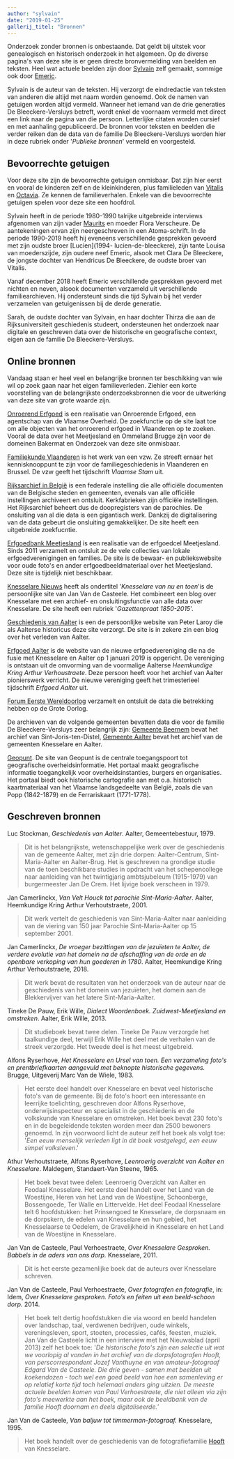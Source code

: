 ```yaml
---
author: "sylvain"
date: "2019-01-25"
gallerij_titel: "Bronnen"
---
```

Onderzoek zonder bronnen is onbestaande. Dat geldt bij uitstek voor genealogisch en historisch onderzoek in het algemeen. Op de diverse pagina's van deze site is er geen directe bronvermelding van beelden en teksten. Heel wat actuele beelden zijn door [Sylvain](1950-sylvain-de-bleeckere) zelf gemaakt, sommige ook door [Emeric](1946-emeric-de-bleeckere).

Sylvain is de auteur van de teksten. Hij verzorgt de eindredactie van teksten van anderen die altijd met naam worden genoemd. Ook de namen van getuigen worden altijd vermeld. Wanneer het iemand van de drie generaties De Bleeckere-Versluys betreft, wordt enkel de voornaam vermeld met direct een link naar de pagina van die persoon. Letterlijke citaten worden cursief en met aanhaling gepubliceerd. De bronnen voor teksten en beelden die verder reiken dan de data van de familie De Bleeckere-Versluys worden hier in deze rubriek onder '_Publieke bronnen_' vermeld en voorgesteld. 

## Bevoorrechte getuigen

Voor deze site zijn de bevoorrechte getuigen onmisbaar. Dat zijn hier eerst en vooral de kinderen zelf en de kleinkinderen, plus familieleden van [Vitalis](1879-vitalis-de-bleeckere) en [Octavia](1878-octavia-versluys). Ze kennen de familieverhalen. Enkele van die bevoorrechte getuigen spelen voor deze site een hoofdrol.

 Sylvain heeft in de periode 1980-1990 talrijke uitgebreide interviews afgenomen van zijn vader [Maurits](1916-maurits-de-bleeckere) en moeder Flora Verscheure. De aantekeningen ervan zijn neergeschreven in een Atoma-schrift. In de periode 1990-2019 heeft hij eveneens verschillende gesprekken gevoerd met zijn oudste broer [Lucien](1994- lucien-de-bleeckere), zijn tante Louisa van moederszijde, zijn oudere neef Emeric, alsook met Clara De Bleeckere, de jongste dochter van Hendricus De Bleeckere, de oudste broer van Vitalis. 

 Vanaf december 2018 heeft Emeric verschillende gesprekken gevoerd met nichten en neven, alsook documenten verzameld uit verschillende familiearchieven. Hij ondersteunt sinds die tijd Sylvain bij het verder verzamelen van getuigenissen bij de derde generatie. 

 Sarah, de oudste dochter van Sylvain, en haar dochter Thirza die aan de Rijksuniversiteit geschiedenis studeert, ondersteunen het onderzoek naar digitale en geschreven data over de historische en geografische context, eigen aan de familie De Bleeckere-Versluys. 

## Online bronnen

Vandaag staan er heel veel en belangrijke bronnen ter beschikking van wie wil op zoek gaan naar het eigen familieverleden. Ziehier een korte voorstelling van de belangrijkste onderzoeksbronnen die voor de uitwerking van deze site van grote waarde zijn.

  [Onroerend Erfgoed](https://www.onroerenderfgoed.be/) is een realisatie van Onroerende Erfgoed, een agentschap van de Vlaamse Overheid. De zoekfunctie op de site laat toe om alle objecten van het onroerend erfgoed in Vlaanderen op te zoeken. Vooral de data over het Meetjesland en Ommeland Brugge zijn  voor de domeinen Bakermat en Onderzoek van deze site onmisbaar. 

  [Familiekunde Vlaanderen](https://familiekunde-vlaanderen.be) is het werk van een vzw. Ze streeft ernaar het kennisknooppunt te zijn voor de familiegeschiedenis in Vlaanderen en Brussel. De vzw geeft het tijdschrift _Vlaamse Stam_ uit.

  [Rijksarchief in België](http://www.arch.be/index.php?l=nl) is een federale instelling die alle officiële documenten van de Belgische steden en gemeenten, evenals van alle officiële instellingen archiveert en ontsluit. Kerkfabrieken zijn officiële instellingen. Het Rijksarchief beheert dus de doopregisters van de parochies. De onsluiting van al die data is een gigantisch werk. Dankzij de digitalisering van de data gebeurt die onsluiting gemakkelijker. De site heeft een uitgebreide zoekfucntie. 

  [Erfgoedbank Meetjesland](www.ergoedbankmeetsjesland.be) is een realisatie van de erfgoedcel Meetjesland. Sinds 2011 verzamelt en ontsluit ze de vele collecties van lokale erfgoedverenigingen en families. De site is de bewaar- en publiekswebsite voor oude foto's en ander erfgoedbeeldmateriaal over het Meetjesland. Deze site is tijdelijk niet beschikbaar.

  [Knesselare Nieuws](https://knesselaarsnieuws.net) heeft als ondertitel '_Knesselare van nu en toen_'is de persoonlijke site van Jan Van de Casteele. Het combineert een blog over Knesselare met een archief- en onsluitingsfunctie van alle data over Knesselare. De site heeft een rubriek '_Gazettenpraat 1850-2015_'.

  [Geschiedenis van Aalter](https://geschiedenisvanaalter.blogspot.com/?view=snapshot) is een de persoonlijke website van Peter Laroy die als Aalterse historicus deze site verzorgt. De site is in zekere zin een blog over het verleden van Aalter.

  [Erfgoed Aalter](https://erfgoedaalter.be/) is de website van de nieuwe erfgoedvereniging die na de fusie met Knesselare en Aalter op 1 januari 2019 is opgericht. De vereniging is ontstaan uit de omvorming van de voormalige Aalterse _Heemkundige Kring Arthur Verhoustraete_. Deze persoon heeft voor het archief van Aalter pionierswerk verricht. De nieuwe vereniging geeft het trimesterieel tijdschrift _Erfgoed Aalter_ uit.

  [Forum Eerste Wereldoorlog](http://www.forumeerstewereldoorlog.nl) verzamelt en ontsluit de data die betrekking hebben op de Grote Oorlog.

  De archieven van de volgende gemeenten bevatten data die voor de familie De Bleeckere-Versluys zeer belangrijk zijn: [Gemeente Beernem](https://www.beernem.be/product/1287/archief-van-de-gemeente) bevat het archief van Sint-Joris-ten-Distel, [Gemeente Aalter](https://www.aalter.be/archief) bevat het archief van de gemeenten Knesselare en Aalter.

   [Geopunt](www;geopunt.be). 
   De site van Geopunt is de centrale toegangspoort tot geografische overheidsinformatie. Het portaal maakt geografische informatie toegangkelijk voor overheidsinstanties, burgers en organisaties. Het portaal biedt ook historische cartografie aan met o.a. historisch kaartmateriaal van het Vlaamse landsgedeelte van België, zoals die van Popp (1842-1879) en de Ferrariskaart (1771-1778). 

  ## Geschreven bronnen

  Luc Stockman, _Geschiedenis van Aalter_. Aalter, Gemeentebestuur, 1979.

>Dit is het belangrijkste, wetenschappelijke werk over de geschiedenis van de gemeente Aalter, met zijn drie dorpen: Aalter-Centrum, Sint-Maria-Aalter en Aalter-Brug. Het is geschreven na grondige studie van de toen beschikbare studies in opdracht van het schepencollege naar aanleiding van het twintigjarig ambtsjubeleum (1915-1979) van burgermeester Jan De Crem. Het lijvige boek verscheen in 1979.

 Jan Camerlinckx, _Van Velt Houck tot parochie Sint-Maria-Aalter_. Aalter, Heemkundige Kring Arthur Verhoutstraete, 2001.

>Dit werk vertelt de geschiedenis van Sint-Maria-Aalter naar aanleiding van de viering van 150 jaar Parochie Sint-Maria-Aalter op 15 september 2001.

Jan Camerlinckx, _De vroeger bezittingen van de jezuïeten te Aalter, de verdere evolutie van het domein na de afschaffing van de orde en de openbare verkoping van hun goederen in 1780_. Aalter, Heemkundige Kring Arthur Verhoutstraete, 2018. 

>Dit werk bevat de resultaten van het onderzoek van de auteur naar de geschiedenis van het domein van jezuïeten, het domein aan de Blekkervijver van het latere Sint-Maria-Aalter.

Tineke De Pauw, Erik Wille, _Dialect Woordenboek. Zuidwest-Meetjesland en omstreken_. Aalter, Erik Wille, 2013.

>Dit studieboek bevat twee delen. Tineke De Pauw verzorgde het taalkundige deel, terwijl Erik Wille het deel met de verhalen van de streek verzorgde. Het tweede deel is het meest uitgebreid.

Alfons Ryserhove, _Het Knesselare en Ursel van toen. Een verzameling foto's en prentbriefkaarten aangevuld met beknopte historische gegevens._ Brugge, Uitgeverij Marc Van de Wiele, 1983.

>Het eerste deel handelt over Knesselare en bevat veel historische foto's van de gemeente. Bij de foto's hoort een interessante en leerrijke toelichting, geschreven door Alfons Ryserhove, onderwijsinspecteur en specialist in de geschiedenis en de volkskunde van Knesselare en omstreken. Het boek bevat 230 foto's en in de begeleidende teksten worden meer dan 2500 bewoners genoemd. In zijn voorwoord licht de auteur zelf het boek als volgt toe: '_Een eeuw menselijk verleden ligt in dit boek vastgelegd, een eeuw simpel volksleven_.'

Athur Verhoutstraete, Alfons Ryserhove, _Leenroerig overzicht van Aalter en Knesselare_. Maldegem, Standaert-Van Steene, 1965.

>Het boek bevat twee delen: Leenroerig Overzicht van Aalter en Feodaal Knesselare. Het eerste deel handelt over het Land van de Woestijne, Heren van het Land van de Woestijne, Schoonberge, Bossengoede, Ter Walle en Littervelde. Het deel Feodaal Knesselare telt 6 hoofdstukken: het Prinsengoed te Knesselare, de dorpsnaam en de dorpskern, de edelen van Knesselare en hun gebied, het Knesselaarse te Oedelem, de Gravelijkheid in Knesselare en het Land van de Woestijne in Knesselare. 

Jan Van de Casteele, Paul Verhoestraete, _Over Knesselare Gesproken. Babbels in de aders van ons dorp._ Knesselare, 2011. 

>Dit is het eerste gezamenlijke boek dat de auteurs over Knesselare schreven. 

Jan Van de Casteele, Paul Verhoestraete, _Over fotografen en fotografie_, in: Idem, _Over Knesselare gesproken. Foto’s en feiten uit een beeld-schoon dorp._ 2014.

>Het boek telt dertig hoofdstukken die via woord en beeld handelen over landschap, taal, verdwenen bedrijven, oude winkels, vereningsleven, sport, stoeten, processies, cafés, feesten, muziek. Jan Van de Casteele licht in een interview met het Nieuwsblad (april 2013) zelf het boek toe: '_De historische foto's zijn een selectie uit wat we voorlopig al vonden in het archief van de dorpsfotografen Hooft, van perscorrespondent Jozef Vanthuyne en van amateur-fotograaf Edgard Van de Casteele. Die drie geven - samen met beelden uit koekendozen - toch wel een goed beeld van hoe een samenleving er op relatief korte tijd toch helemaal anders ging uitzien. De meeste actuele beelden komen van Paul Verhoestraete, die niet alleen via zijn foto's meewerkte aan het boek, maar ook de beeldbank van de familie Hooft doornam en deels digitaliseerde._’

Jan Van de Casteele, _Van baljuw tot timmerman-fotograaf._ Knesselare, 1995. 

>Het boek handelt over de geschiedenis van de fotografiefamilie [Hooft](bakermat-'Knesseloare') van Knesselare.
